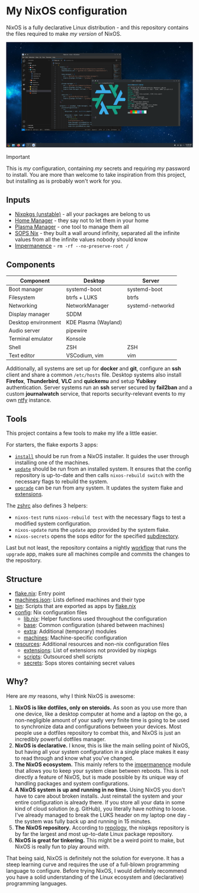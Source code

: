 # My NixOS configuration

NixOS is a fully declarative Linux distribution - and this repository contains the files required to make _my version_ of NixOS.

![Screenshot](resources/screenshot.png)

> [!IMPORTANT]
> This is _my_ configuration, containing _my_ secrets and requiring _my_ password to install.
> You are more than welcome to take inspiration from this project, but installing as is probably won't work for you.

## Inputs

- [Nixpkgs (unstable)](https://github.com/NixOS/nixpkgs/tree/nixos-unstable) - all your packages are belong to us
- [Home Manager](https://github.com/nix-community/home-manager) - they say not to let them in your home
- [Plasma Manager](https://github.com/nix-community/plasma-manager) - one tool to manage them all
- [SOPS Nix](https://github.com/Mic92/sops-nix) - they built a wall around infinity, separated all the infinite values from all the infinite values nobody should know
- [Impermanence](https://github.com/nix-community/impermanence) - `rm -rf --no-preserve-root /`

## Components

| Component           | Desktop              | Server           |
| ------------------- | -------------------- | ---------------- |
| Boot manager        | systemd-boot         | systemd-boot     |
| Filesystem          | btrfs + LUKS         | btrfs            |
| Networking          | NetworkManager       | systemd-networkd |
| Display manager     | SDDM                 |                  |
| Desktop environment | KDE Plasma (Wayland) |                  |
| Audio server        | pipewire             |                  |
| Terminal emulator   | Konsole              |                  |
| Shell               | ZSH                  | ZSH              |
| Text editor         | VSCodium, vim        | vim              |

Additionally, all systems are set up for **docker** and **git**, configure an **ssh** client and share a common `/etc/hosts` file.
Desktop systems also install **Firefox**, **Thunderbird**, **VLC** and **quickemu** and setup **Yubikey** authentication.
Server systems run an **ssh** server secured by **fail2ban** and a custom **journalwatch** service, that reports security-relevant events to my own [ntfy](https://ntfy.sh) instance.

## Tools

This project contains a few tools to make my life a little easier.

For starters, the flake exports 3 apps:

- [`install`](bin/install.sh) should be run from a NixOS installer. It guides the user through installing one of the machines.
- [`update`](bin/update.sh) should be run from an installed system. It ensures that the config repository is up-to-date and then calls `nixos-rebuild switch` with the necessary flags to rebuild the system.
- [`upgrade`](bin/upgrade.sh) can be run from any system. It updates the system flake and [extensions](resources/extensions/).

The [zshrc](resources/zshrc.zsh) also defines 3 helpers:

- `nixos-test` runs `nixos-rebuild test` with the necessary flags to test a modified system configuration.
- `nixos-update` runs the `update` app provided by the system flake.
- `nixos-secrets` opens the sops editor for the specified [subdirectory](resources/secrets/).

Last but not least, the repository contains a nightly [workflow](.github/workflows/upgrade.yaml) that runs the `upgrade` app, makes sure all machines compile and commits the changes to the repository.

## Structure

- [flake.nix](flake.nix): Entry point
- [machines.json](machines.json): Lists defined machines and their type
- [bin](bin/): Scripts that are exported as apps by [flake.nix](flake.nix)
- [config](config/): Nix configuration files
  - [lib.nix](config/lib.nix): Helper functions used throughout the configuration
  - [base](config/base/): Common configuration (shared between machines)
  - [extra](config/extra/): Additional (temporary) modules
  - [machines](config/machines/): Machine-specific configuration
- [resources](resources/): Additional resources and non-nix configuration files
  - [extensions](resources/extensions/): List of extensions not provided by nixpkgs
  - [scripts](resources/scripts/): Outsourced shell scripts
  - [secrets](resources/secrets/): Sops stores containing secret values

## Why?

Here are _my_ reasons, why I think NixOS is awesome:

1. **NixOS is like dotfiles, only on steroids.** As soon as you use more than one device, like a desktop computer at home and a laptop on the go, a non-negligible amount of your sadly very finite time is going to be used to synchronize data and configurations between your devices. Most people use a dotfiles repository to combat this, and NixOS is just an incredibly powerful dotfiles manager.
2. **NixOS is declarative.** I know, this is like the main selling point of NixOS, but having all your system configuration in a single place makes it easy to read through and know what you've changed.
3. **The NixOS ecosystem.** This mainly refers to the [impermanence](https://github.com/nix-community/impermanence) module that allows you to keep your system clean between reboots. This is not directly a feature of NixOS, but is made possible by its unique way of handling packages and system configurations.
4. **A NixOS system is up and running in no time.** Using NixOS you don't have to care about broken installs. Just reinstall the system and your entire configuration is already there. If you store all your data in some kind of cloud solution (e.g. GitHub), you literally have nothing to loose. I've already managed to break the LUKS header on my laptop one day - the system was fully back up and running in 15 minutes.
5. **The NixOS repository.** According to [repology](https://repology.org/repositories/graphs), the nixpkgs repository is by far the largest and most up-to-date Linux package repository.
6. **NixOS is great for tinkering.** This might be a weird point to make, but NixOS is really fun to play around with.

That being said, NixOS is definitely not the solution for everyone.
It has a steep learning curve and requires the use of a full-blown programming language to configure.
Before trying NixOS, I would definitely recommend you have a solid understanding of the Linux ecosystem and (declarative) programming languages.
